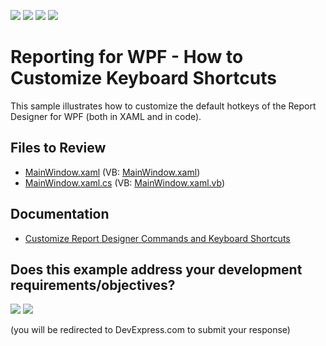 <!-- default badges list -->
![](https://img.shields.io/endpoint?url=https://codecentral.devexpress.com/api/v1/VersionRange/128598109/24.2.1%2B)
[![](https://img.shields.io/badge/Open_in_DevExpress_Support_Center-FF7200?style=flat-square&logo=DevExpress&logoColor=white)](https://supportcenter.devexpress.com/ticket/details/T461248)
[![](https://img.shields.io/badge/📖_How_to_use_DevExpress_Examples-e9f6fc?style=flat-square)](https://docs.devexpress.com/GeneralInformation/403183)
[![](https://img.shields.io/badge/💬_Leave_Feedback-feecdd?style=flat-square)](#does-this-example-address-your-development-requirementsobjectives)
<!-- default badges end -->
# Reporting for WPF - How to Customize Keyboard Shortcuts

This sample illustrates how to customize the default hotkeys of the Report Designer for WPF (both in XAML and in code).

## Files to Review

* [MainWindow.xaml](./CS/T461248/MainWindow.xaml) (VB: [MainWindow.xaml](./VB/T461248/MainWindow.xaml))
* [MainWindow.xaml.cs](./CS/T461248/MainWindow.xaml.cs) (VB: [MainWindow.xaml.vb](./VB/T461248/MainWindow.xaml.vb))

## Documentation 

* [Customize Report Designer Commands and Keyboard Shortcuts](https://docs.devexpress.com/XtraReports/118067/desktop-reporting/wpf-reporting/end-user-report-designer-for-wpf/api-and-customization/customize-report-designer-commands-and-hot-keys?p=netframework)
<!-- feedback -->
## Does this example address your development requirements/objectives?

[<img src="https://www.devexpress.com/support/examples/i/yes-button.svg"/>](https://www.devexpress.com/support/examples/survey.xml?utm_source=github&utm_campaign=reporting-wpf-customize-keyboard-shortcuts-in-the-report-designer&~~~was_helpful=yes) [<img src="https://www.devexpress.com/support/examples/i/no-button.svg"/>](https://www.devexpress.com/support/examples/survey.xml?utm_source=github&utm_campaign=reporting-wpf-customize-keyboard-shortcuts-in-the-report-designer&~~~was_helpful=no)

(you will be redirected to DevExpress.com to submit your response)
<!-- feedback end -->
